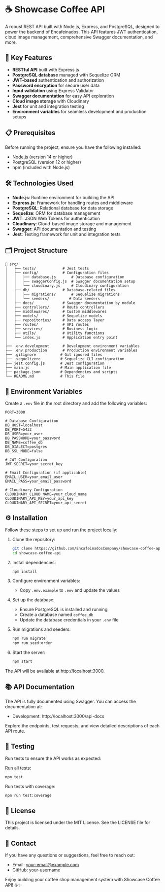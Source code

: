 # ☕ Showcase Coffee API

A robust REST API built with Node.js, Express, and PostgreSQL, designed to power the backend of Encafeinados. This API features JWT authentication, cloud image management, comprehensive Swagger documentation, and more.

## 🚀 Key Features

* **RESTful API** built with Express.js
* **PostgreSQL database** managed with Sequelize ORM
* **JWT-based** authentication and authorization
* **Password encryption** for secure user data
* **Input validation** using Express Validator
* **Swagger documentation** for easy API exploration
* **Cloud image storage** with Cloudinary
* **Jest** for unit and integration testing
* **Environment variables** for seamless development and production setups

## 📋 Prerequisites

Before running the project, ensure you have the following installed:

* Node.js (version 14 or higher)
* PostgreSQL (version 12 or higher)
* npm (included with Node.js)

## 🛠️ Technologies Used

* **Node.js**: Runtime environment for building the API
* **Express.js**: Framework for handling routes and middleware
* **PostgreSQL**: Relational database for data storage
* **Sequelize**: ORM for database management
* **JWT**: JSON Web Tokens for authentication
* **Cloudinary**: Cloud-based image storage and management
* **Swagger**: API documentation and testing
* **Jest**: Testing framework for unit and integration tests

## 🗂️ Project Structure

```
📂 src/
│   ├── tests/            # Jest tests
│   ├── config/           # Configuration files
│   │   ├── database.js       # Database configuration
│   │   ├── swaggerConfig.js  # Swagger documentation setup
│   │   └── cloudinary.js     # Cloudinary configuration
│   ├── db/               # Database-related files
│   │   ├── migrations/       # Sequelize migrations
│   │   └── seeders/         # Data seeders
│   ├── docs/             # Swagger documentation by module
│   ├── controllers/      # Route controllers
│   ├── middlewares/      # Custom middlewares
│   ├── models/           # Sequelize models
│   ├── repositories/     # Data access layer
│   ├── routes/           # API routes
│   ├── services/         # Business logic
│   ├── utils/            # Utility functions
│   └── index.js          # Application entry point
│
├── .env.development      # Development environment variables
├── .env.production       # Production environment variables
├── .gitignore           # Git ignored files
├── .sequelizerc         # Sequelize CLI configuration
├── jest.config.js       # Jest configuration
├── main.js              # Main application file
├── package.json         # Dependencies and scripts
└── README.md            # This file
```

## 🔧 Environment Variables

Create a `.env` file in the root directory and add the following variables:

```env
PORT=3000

# Database Configuration
DB_HOST=localhost
DB_PORT=5432
DB_USER=your_user
DB_PASSWORD=your_password
DB_NAME=coffee_db
DB_DIALECT=postgres
DB_SSL_MODE=false

# JWT Configuration
JWT_SECRET=your_secret_key

# Email Configuration (if applicable)
EMAIL_USER=your_email_user
EMAIL_PASS=your_email_password

# Cloudinary Configuration
CLOUDINARY_CLOUD_NAME=your_cloud_name
CLOUDINARY_API_KEY=your_api_key
CLOUDINARY_API_SECRET=your_api_secret
```

## ⚙️ Installation

Follow these steps to set up and run the project locally:

1. Clone the repository:
   ```bash
   git clone https://github.com/EncafeinadosCompany/showcase-coffee-api.git
   cd showcase-coffee-api
   ```

2. Install dependencies:
   ```bash
   npm install
   ```

3. Configure environment variables:
   * Copy `.env.example` to `.env` and update the values

4. Set up the database:
   * Ensure PostgreSQL is installed and running
   * Create a database named `coffee_db`
   * Update the database credentials in your `.env` file

5. Run migrations and seeders:
   ```bash
   npm run migrate
   npm run seed:order
   ```

6. Start the server:
   ```bash
   npm start
   ```

The API will be available at http://localhost:3000.

## 📚 API Documentation

The API is fully documented using Swagger. You can access the documentation at:

* Development: http://localhost:3000/api-docs

Explore the endpoints, test requests, and view detailed descriptions of each API route.

## 🧪 Testing

Run tests to ensure the API works as expected:

Run all tests:
```bash
npm test
```

Run tests with coverage:
```bash
npm run test:coverage
```


## 📝 License

This project is licensed under the MIT License. See the LICENSE file for details.

## 📧 Contact

If you have any questions or suggestions, feel free to reach out:

* Email: your-email@example.com
* GitHub: your-username

Enjoy building your coffee shop management system with Showcase Coffee API! ☕✨